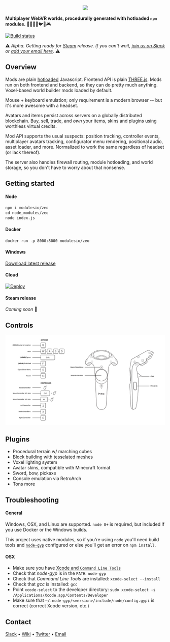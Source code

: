 <p align="center"><img src="https://cdn.rawgit.com/modulesio/zeo/989fc50f00e699231ba7fba54262d1a35e814924/public/img/logo-name.svg" width="200px"></p>

**Multiplayer WebVR worlds, procedurally generated with hotloaded `npm` modules.** 🌱🌳🌋🌲🐦🏃🎮

[![Build status](https://ci.appveyor.com/api/projects/status/x16vv3nrqm248rp0?svg=true)](https://ci.appveyor.com/project/modulesio/zeo)

:warning: _Alpha. Getting ready for [Steam](http://steampowered.com/) release. If you can't wait, [join us on Slack](zeovr.slack.com) or [add your email here](http://eepurl.com/cDEnID)._ :warning:

## Overview

Mods are plain [hotloaded](https://github.com/modulesio/archae/) Javascript. Frontend API is plain [THREE.js](https://github.com/mrdoob/three.js/). Mods run on both frontend and backend, so they can do pretty much anything. Voxel-based world builder mods loaded by default.

Mouse + keyboard emulation; only requirement is a modern browser -- but it's more awesome with a headset.

Avatars and items persist across servers on a globally distributed blockchain. Buy, sell, trade, and _own_ your items, skins and plugins using worthless virtual credits.

Mod API supports the usual suspects: position tracking, controller events, multiplayer avatars tracking, configurator menu rendering, positional audio, asset loader, and more. Normalized to work the same regardless of headset (or lack thereof).

The server also handles firewall routing, module hotloading, and world storage, so you don't have to worry about that nonsense.

## Getting started

#### Node

```
npm i modulesio/zeo
cd node_modules/zeo
node index.js
```

#### Docker

```
docker run -p 8000:8000 modulesio/zeo
```

#### Windows

[Download latest release](https://ci.appveyor.com/project/modulesio/zeo/build/artifacts)

#### Cloud

[![Deploy](https://www.herokucdn.com/deploy/button.svg)](https://heroku.com/deploy)

#### Steam release

_Coming soon_ 🦄

## Controls

![Controls](/public/img/controls.png)

## Plugins

- Procedural terrain w/ marching cubes
- Block building with tesselated meshes
- Voxel lighting system
- Avatar skins, compatible with Minecraft format
- Sword, bow, pickaxe
- Console emulation via RetroArch
- Tons more

## Troubleshooting

#### General

Windows, OSX, and Linux are supported. `node 8+` is required, but included if you use Docker or the Windows builds.

This project uses native modules, so if you're using `node` you'll need build tools and [`node-gyp`](https://github.com/nodejs/node-gyp) configured or else you'll get an error on `npm install`.

#### OSX

- Make sure you have [Xcode and `Command Line Tools`](https://github.com/nodejs/node-gyp#on-mac-os-x)
- Check that _node-gyp_ is in the `PATH`: `node-gyp`
- Check that _Command Line Tools_ are installed: `xcode-select --install`
- Check that _gcc_ is installed: `gcc`
- Point `xcode-select` to the developer directory: `sudo xcode-select -s /Applications/Xcode.app/Contents/Developer`
- Make sure that `~/.node-gyp/<version>/include/node/config.gypi` is correct (correct Xcode version, etc.)

## Contact

[Slack](https://zeovr.slack.com) • [Wiki](https://zeovr.wikia.com) • [Twitter](https://twitter.com/modulesio) • [Email](mailto:a@modules.io)
